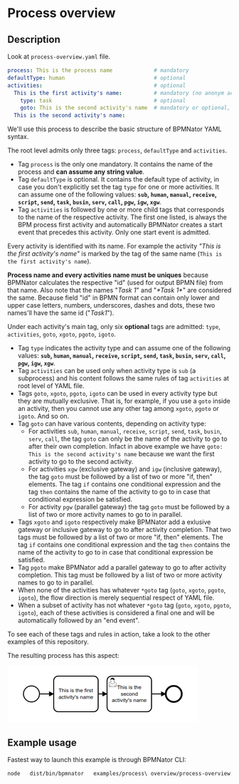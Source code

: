# Process overview

## Description

Look at `process-overview.yaml` file.

```YAML
process: This is the process name             # mandatory
defaultType: human                            # optional
activities:                                   # optional
  This is the first activity's name:          # mandatory (no anonym activity admitted)
    type: task                                # optional
    goto: This is the second activity's name  # mandatory or optional, depending on "type" tag
  This is the second activity's name:
```

We'll use this process to describe the basic structure of BPMNator YAML syntax.

The root level admits only three tags: `process`, `defaultType` and `activities`.

- Tag `process` is the only one mandatory. It contains the name of the process and __can assume any string value__.
- Tag `defaultType` is optional. It contains the default type of activity, in case you don't explicitly set the tag `type` for one or more activities. It can assume one of the following values: __`sub`, `human`, `manual`, `receive`, `script`, `send`, `task`, `busin`, `serv`, `call`, `pgw`, `igw`, `xgw`__.
- Tag `activities` is followed by one or more child tags that corresponds to the name of the respective activity. The first one listed, is always the BPM process first activity and automatically BPMNator creates a start event that precedes this activity. Only one start event is admitted.

Every activity is identified with its name. For example the activity _"This is the first activity's name"_ is marked by the tag of the same name (`This is the first activity's name`).

__Process name and every activities name must be uniques__ because BPMNator calculates the respective "id" (used for output BPMN file) from that name. Also note that the names "_Task 1_" and "_\*Task  1\*_" are considered the same. Because field "id" in BPMN format can contain only lower and upper case letters, numbers, underscores, dashes and dots, these two names'll have the same id ("_Task1_").

Under each activity's main tag, only six __optional__ tags are admitted: `type`, `activities`, `goto`, `xgoto`, `pgoto`, `igoto`.

- Tag `type` indicates the activity type and can assume one of the following values: __`sub`, `human`, `manual`, `receive`, `script`, `send`, `task`, `busin`, `serv`, `call`, `pgw`, `igw`, `xgw`__.
- Tag `activities` can be used only when activity type is `sub` (a subprocess) and his content follows the same rules of tag `activities` at root level of YAML file.
- Tags `goto`, `xgoto`, `pgoto`, `igoto` can be used in every activity type but they are mutually exclusive. That is, for example, if you use a `goto` inside an activity, then you cannot use any other tag among `xgoto`, `pgoto` or `igoto`. And so on.
- Tag `goto` can have various contents, depending on activity type:
  - For activities `sub`, `human`, `manual`, `receive`, `script`, `send`, `task`, `busin`, `serv`, `call`, the tag `goto` can only be the name of the activity to go to after their own completion. Infact in above example we have `goto: This is the second activity's name` because we want the first activity to go to the second activity.
  - For activities `xgw` (exclusive gateway) and `igw` (inclusive gateway), the tag `goto` must be followed by a list of two or more "if, then" elements. The tag `if` contains one conditional expression and the tag `then` contains the name of the activity to go to in case that conditional expression be satisfied.
  - For activity `pgw` (parallel gateway) the tag `goto` must be followed by a list of two or more activity names to go to in parallel.
- Tags `xgoto` and `igoto` respectively make BPMNator add a exlusive gateway or inclusive gateway to go to after activity completion. That two tags must be followed by a list of two or more "if, then" elements. The tag `if` contains one conditional expression and the tag `then` contains the name of the activity to go to in case that conditional expression be satisfied.
- Tag `pgoto` make BPMNator add a parallel gateway to go to after activity completion. This tag must be followed by a list of two or more activity names to go to in parallel.
- When none of the activities has whatever `*goto` tag (`goto`, `xgoto`, `pgoto`, `igoto`), the flow direction is merely sequential respect of YAML file.
- When a subset of activity has not whatever `*goto` tag (`goto`, `xgoto`, `pgoto`, `igoto`), each of these activities is considered a final one and will be automatically followed by an "end event".

To see each of these tags and rules in action, take a look to the other examples of this repository.

The resulting process has this aspect:

![Process overview](process-overview.png?raw=true)

## Example usage
Fastest way to launch this example is through BPMNator CLI:

```BASH
node   dist/bin/bpmnator   examples/process\ overview/process-overview.yaml   examples/process\ overview/process-overview.bpmn
```